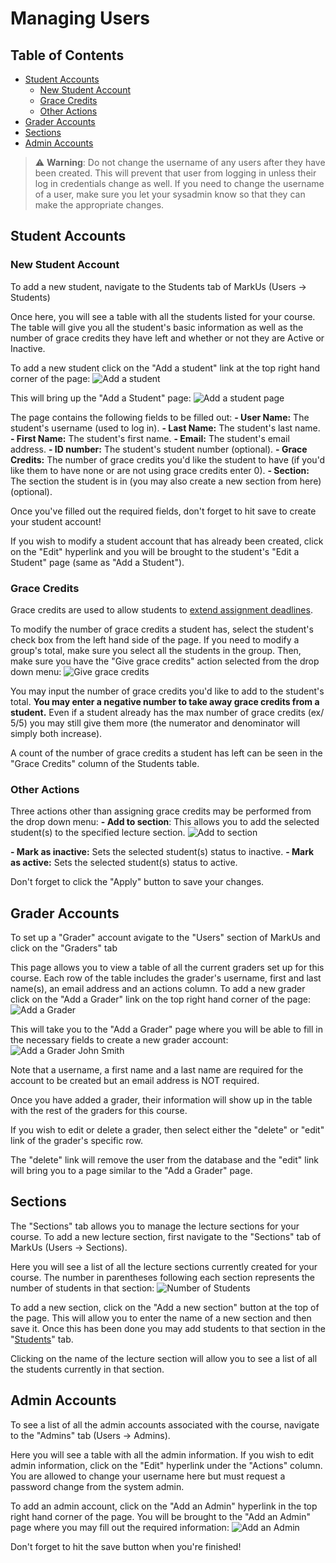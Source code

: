# Managing Users

## Table of Contents
 - [Student Accounts](#student-accounts)
     - [New Student Account](#new-student-account)
     - [Grace Credits](#grace-credits)
     - [Other Actions](#other-actions)
 - [Grader Accounts](#grader-accounts)
 - [Sections](#sections)
 - [Admin Accounts](#admin-accounts)

> :warning: **Warning**: Do not change the username of any users after they have been created. This will prevent that user from logging in unless their log in credentials change as well. If you need to change the username of a user, make sure you let your sysadmin know so that they can make the appropriate changes.

## Student Accounts

### New Student Account
To add a new student, navigate to the Students tab of MarkUs (Users -> Students)

Once here, you will see a table with all the students listed for your course. The table will give you all the student's basic information as well as the number of grace credits they have left and whether or not they are Active or Inactive.

To add a new student click on the "Add a student" link at the top right hand corner of the page:
![Add a student](images/users-add-student-link.png)

This will bring up the "Add a Student" page:
![Add a student page](images/users-add-student-form.png)

The page contains the following fields to be filled out:
 **- User Name:** The student's username (used to log in).
 **- Last Name:** The student's last name.
 **- First Name:** The student's first name.
 **- Email:** The student's email address.
 **- ID number:** The student's student number (optional).
 **- Grace Credits:** The number of grace credits you'd like the student to have (if you'd like them to have none or are not using grace credits enter 0).
 **- Section:** The section the student is in (you may also create a new section from here) (optional).

Once you've filled out the required fields, don't forget to hit save to create your student account!

If you wish to modify a student account that has already been created, click on the "Edit" hyperlink and you will be brought to the student's "Edit a Student" page (same as "Add a Student").

### Grace Credits
Grace credits are used to allow students to [extend assignment deadlines](Instructor-Guide--Assignments--Late-Submission-Policies.md#automatically-deduct-grace-credits).

To modify the number of grace credits a student has, select the student's check box from the left hand side of the page. If you need to modify a group's total, make sure you select all the students in the group. Then, make sure you have the "Give grace credits" action selected from the drop down menu:
![Give grace credits](images/users-add-grace-tokens.png)

You may input the number of grace credits you'd like to add to the student's total. **You may enter a negative number to take away grace credits from a student.** Even if a student already has the max number of grace credits (ex/ 5/5) you may still give them more (the numerator and denominator will simply both increase).

A count of the number of grace credits a student has left can be seen in the "Grace Credits" column of the Students table.

### Other Actions
Three actions other than assigning grace credits may be performed from the drop down menu:
 **- Add to section**: This allows you to add the selected student(s) to the specified lecture section.
![Add to section](images/users-add-to-section.png)

 **- Mark as inactive:** Sets the selected student(s) status to inactive.
 **- Mark as active:** Sets the selected student(s) status to active.

Don't forget to click the "Apply" button to save your changes.

## Grader Accounts
To set up a "Grader" account avigate to the "Users" section of MarkUs and click on the "Graders" tab

This page allows you to view a table of all the current graders set up for this course. Each row of the table includes the grader's username, first and last name(s), an email address and an actions column. To add a new grader click on the "Add a Grader" link on the top right hand corner of the page:
![Add a Grader](images/users-add-grader-tab.png)

This will take you to the "Add a Grader" page where you will be able to fill in the necessary fields to create a new grader account:
![Add a Grader John Smith](images/users-add-grader-form.png)

Note that a username, a first name and a last name are required for the account to be created but an email address is NOT required.

Once you have added a grader, their information will show up in the table with the rest of the graders for this course.

If you wish to edit or delete a grader, then select either the "delete" or "edit" link of the grader's specific row.

The "delete" link will remove the user from the database and the "edit" link will bring you to a page similar to the "Add a Grader" page.

## Sections
The "Sections" tab allows you to manage the lecture sections for your course. To add a new lecture section, first navigate to the "Sections" tab of MarkUs (Users -> Sections).

Here you will see a list of all the lecture sections currently created for your course. The number in parentheses following each section represents the number of students in that section:
![Number of Students](images/users-sections-table.png)

To add a new section, click on the "Add a new section" button at the top of the page. This will allow you to enter the name of a new section and then save it. Once this has been done you may add students to that section in the "[Students](#other-actions)" tab.

Clicking on the name of the lecture section will allow you to see a list of all the students currently in that section.

## Admin Accounts
To see a list of all the admin accounts associated with the course, navigate to the "Admins" tab (Users -> Admins).

Here you will see a table with all the admin information. If you wish to edit admin information, click on the "Edit" hyperlink under the "Actions" column. You are allowed to change your username here but must request a password change from the system admin.

To add an admin account, click on the "Add an Admin" hyperlink in the top right hand corner of the page. You will be brought to the "Add an Admin" page where you may fill out the required information:
![Add an Admin](images/users-admin-form.png)

Don't forget to hit the save button when you're finished!
